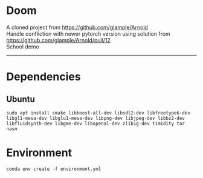 # Doom
A cloned project from https://github.com/glample/Arnold <br>
Handle confliction with newer pytorch version using solution from https://github.com/glample/Arnold/pull/12 <br>
School demo
___
# Dependencies
## Ubuntu
```
sudo apt install cmake libboost-all-dev libsdl2-dev libfreetype6-dev libgl1-mesa-dev libglu1-mesa-dev libpng-dev libjpeg-dev libbz2-dev libfluidsynth-dev libgme-dev libopenal-dev zlib1g-dev timidity tar nasm
```
# Environment
```
conda env create -f environment.yml
```
